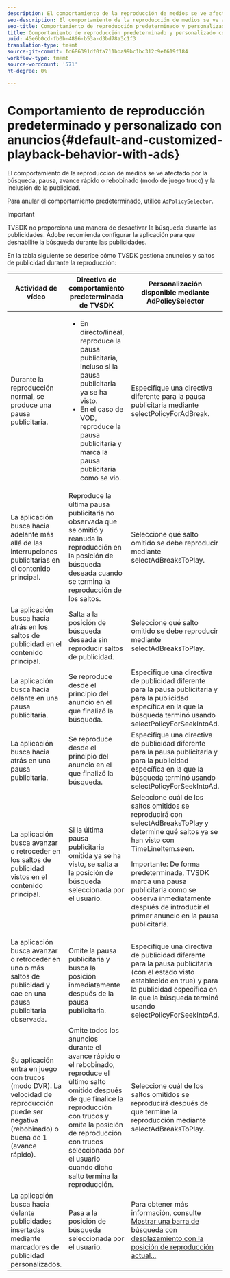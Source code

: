 ```yaml
---
description: El comportamiento de la reproducción de medios se ve afectado por la búsqueda, pausa, avance rápido o rebobinado (modo de juego truco) y la inclusión de la publicidad.
seo-description: El comportamiento de la reproducción de medios se ve afectado por la búsqueda, pausa, avance rápido o rebobinado (modo de juego truco) y la inclusión de la publicidad.
seo-title: Comportamiento de reproducción predeterminado y personalizado con anuncios
title: Comportamiento de reproducción predeterminado y personalizado con anuncios
uuid: 45e6b0cd-fb0b-4896-b53a-d3bd78a3c1f3
translation-type: tm+mt
source-git-commit: fd686391df0fa711bba99bc1bc312c9ef619f184
workflow-type: tm+mt
source-wordcount: '571'
ht-degree: 0%

---
```



# Comportamiento de reproducción predeterminado y personalizado con anuncios{#default-and-customized-playback-behavior-with-ads}

El comportamiento de la reproducción de medios se ve afectado por la búsqueda, pausa, avance rápido o rebobinado (modo de juego truco) y la inclusión de la publicidad.

Para anular el comportamiento predeterminado, utilice `AdPolicySelector`.

>[!IMPORTANT]
>
>TVSDK no proporciona una manera de desactivar la búsqueda durante las publicidades. Adobe recomienda configurar la aplicación para que deshabilite la búsqueda durante las publicidades.

En la tabla siguiente se describe cómo TVSDK gestiona anuncios y saltos de publicidad durante la reproducción:

<table id="table_466538B1C2A646B89EB4F9AA111203BE"> 
 <thead> 
  <tr> 
   <th colname="col1" class="entry"> Actividad de vídeo </th> 
   <th colname="col2" class="entry"> Directiva de comportamiento predeterminada de TVSDK </th> 
   <th colname="col3" class="entry">Personalización disponible mediante <span class="codeph"> AdPolicySelector</span> </th> 
  </tr>
 </thead>
 <tbody> 
  <tr> 
   <td colname="col1"> Durante la reproducción normal, se produce una pausa publicitaria. </td> 
   <td colname="col2"> 
    <ul id="ul_10D2638676EA4ADDA718E61BD4FDC1D2"> 
     <li id="li_D5CC30F063934C738971E2E8AF00C137"> En directo/lineal, reproduce la pausa publicitaria, incluso si la pausa publicitaria ya se ha visto. </li> 
     <li id="li_D962C0938DA74186AE99D117E5A74E38">En el caso de VOD, reproduce la pausa publicitaria y marca la pausa publicitaria como se vio. </li> 
    </ul> </td> 
   <td colname="col3">Especifique una directiva diferente para la pausa publicitaria mediante <span class="codeph"> selectPolicyForAdBreak</span>. </td> 
  </tr> 
  <tr> 
   <td colname="col1"> La aplicación busca hacia adelante más allá de las interrupciones publicitarias en el contenido principal. </td> 
   <td colname="col2"> Reproduce la última pausa publicitaria no observada que se omitió y reanuda la reproducción en la posición de búsqueda deseada cuando se termina la reproducción de los saltos. </td> 
   <td colname="col3">Seleccione qué salto omitido se debe reproducir mediante <span class="codeph"> selectAdBreaksToPlay</span>. </td> 
  </tr> 
  <tr> 
   <td colname="col1"> La aplicación busca hacia atrás en los saltos de publicidad en el contenido principal. </td> 
   <td colname="col2"> Salta a la posición de búsqueda deseada sin reproducir saltos de publicidad. </td> 
   <td colname="col3">Seleccione qué salto omitido se debe reproducir mediante <span class="codeph"> selectAdBreaksToPlay</span>. </td> 
  </tr> 
  <tr> 
   <td colname="col1"> La aplicación busca hacia delante en una pausa publicitaria. </td> 
   <td colname="col2"> Se reproduce desde el principio del anuncio en el que finalizó la búsqueda. </td> 
   <td colname="col3">Especifique una directiva de publicidad diferente para la pausa publicitaria y para la publicidad específica en la que la búsqueda terminó usando <span class="codeph"> selectPolicyForSeekIntoAd</span>. </td> 
  </tr> 
  <tr> 
   <td colname="col1"> La aplicación busca hacia atrás en una pausa publicitaria. </td> 
   <td colname="col2"> Se reproduce desde el principio del anuncio en el que finalizó la búsqueda. </td> 
   <td colname="col3">Especifique una directiva de publicidad diferente para la pausa publicitaria y para la publicidad específica en la que la búsqueda terminó usando <span class="codeph"> selectPolicyForSeekIntoAd</span>. </td> 
  </tr> 
  <tr> 
   <td colname="col1"> La aplicación busca avanzar o retroceder en los saltos de publicidad vistos en el contenido principal. </td> 
   <td colname="col2"> Si la última pausa publicitaria omitida ya se ha visto, se salta a la posición de búsqueda seleccionada por el usuario. </td> 
   <td colname="col3">Seleccione cuál de los saltos omitidos se reproducirá con <span class="codeph"> selectAdBreaksToPlay</span> y determine qué saltos ya se han visto con <span class="codeph"> TimeLineItem.seen</span>. <p>Importante:  De forma predeterminada, TVSDK marca una pausa publicitaria como se observa inmediatamente después de introducir el primer anuncio en la pausa publicitaria. </p> </td> 
  </tr> 
  <tr> 
   <td colname="col1"> La aplicación busca avanzar o retroceder en uno o más saltos de publicidad y cae en una pausa publicitaria observada. </td> 
   <td colname="col2"> Omite la pausa publicitaria y busca la posición inmediatamente después de la pausa publicitaria. </td> 
   <td colname="col3">Especifique una directiva de publicidad diferente para la pausa publicitaria (con el estado visto establecido en true) y para la publicidad específica en la que la búsqueda terminó usando <span class="codeph"> selectPolicyForSeekIntoAd</span>. </td> 
  </tr> 
  <tr> 
   <td colname="col1"> Su aplicación entra en juego con trucos (modo DVR). La velocidad de reproducción puede ser negativa (rebobinado) o buena de 1 (avance rápido). </td> 
   <td colname="col2"> Omite todos los anuncios durante el avance rápido o el rebobinado, reproduce el último salto omitido después de que finalice la reproducción con trucos y omite la posición de reproducción con trucos seleccionada por el usuario cuando dicho salto termina la reproducción. </td> 
   <td colname="col3">Seleccione cuál de los saltos omitidos se reproducirá después de que termine la reproducción mediante <span class="codeph"> selectAdBreaksToPlay</span>. </td> 
  </tr> 
  <tr> 
   <td colname="col1"> La aplicación busca hacia delante publicidades insertadas mediante marcadores de publicidad personalizados. </td> 
   <td colname="col2"> Pasa a la posición de búsqueda seleccionada por el usuario. </td> 
   <td colname="col3">Para obtener más información, consulte <a href="../../tvsdk-1.4-for-desktop-hls/t-psdk-dhls-1.4-configure/c-psdk-dhls-1.4-ui-configure/t-psdk-dhls-1.4-ui-seek-scrub-bar-display.md" format="dita" scope="local"> Mostrar una barra de búsqueda con desplazamiento con la posición de reproducción actual...</a> </td> 
  </tr> 
 </tbody> 
</table>

